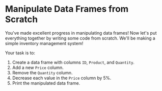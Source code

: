 # Manipulate Data Frames from Scratch

You've made excellent progress in manipulating data frames! Now let's put everything together by writing some code from scratch. We'll be making a simple inventory management system!

Your task is to:

1. Create a data frame with columns `ID`, `Product`, and `Quantity`.
2. Add a new `Price` column.
3. Remove the `Quantity` column.
4. Decrease each value in the `Price` column by 5%.
5. Print the manipulated data frame.